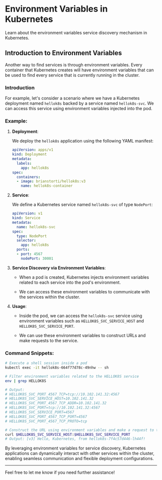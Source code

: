 # Environment Variables in Kubernetes

Learn about the environment variables service discovery mechanism in Kubernetes.

## Introduction to Environment Variables

Another way to find services is through environment variables. Every container that Kubernetes creates will have environment variables that can be used to find every service that is currently running in the cluster.

### Introduction

For example, let's consider a scenario where we have a Kubernetes deployment named `hellok8s` backed by a service named `hellok8s-svc`. We can access this service using environment variables injected into the pod.

### Example:

1. **Deployment**:

   We deploy the `hellok8s` application using the following YAML manifest:

   ```yaml
   apiVersion: apps/v1
   kind: Deployment
   metadata:
     labels:
       app: hellok8s
   spec:
     containers:
     - image: brianstorti/hellok8s:v3
       name: hellok8s-container
   ```

2. **Service**:

   We define a Kubernetes service named `hellok8s-svc` of type `NodePort`:

   ```yaml
   apiVersion: v1
   kind: Service
   metadata:
     name: hellok8s-svc
   spec:
     type: NodePort
     selector:
       app: hellok8s
     ports:
     - port: 4567
       nodePort: 30001
   ```

3. **Service Discovery via Environment Variables**:

   - When a pod is created, Kubernetes injects environment variables related to each service into the pod's environment.

   - We can access these environment variables to communicate with the services within the cluster.

4. **Usage**:

   - Inside the pod, we can access the `hellok8s-svc` service using environment variables such as `HELLOK8S_SVC_SERVICE_HOST` and `HELLOK8S_SVC_SERVICE_PORT`.

   - We can use these environment variables to construct URLs and make requests to the service.

### Command Snippets:

```bash
# Execute a shell session inside a pod
kubectl exec -it hellok8s-664f77d78c-49nhw -- sh

# Filter environment variables related to the HELLOK8S service
env | grep HELLOK8S

# Output:
# HELLOK8S_SVC_PORT_4567_TCP=tcp://10.102.141.32:4567
# HELLOK8S_SVC_SERVICE_HOST=10.102.141.32
# HELLOK8S_SVC_PORT_4567_TCP_ADDR=10.102.141.32
# HELLOK8S_SVC_PORT=tcp://10.102.141.32:4567
# HELLOK8S_SVC_SERVICE_PORT=4567
# HELLOK8S_SVC_PORT_4567_TCP_PORT=4567
# HELLOK8S_SVC_PORT_4567_TCP_PROTO=tcp

# Construct the URL using environment variables and make a request to the service
curl $HELLOK8S_SVC_SERVICE_HOST:$HELLOK8S_SVC_SERVICE_PORT
# Output: [v3] Hello, Kubernetes, from hellok8s-7f4c57d446-lh44f!
```

By leveraging environment variables for service discovery, Kubernetes applications can dynamically interact with other services within the cluster, enabling seamless communication and flexible deployment configurations.

---

Feel free to let me know if you need further assistance!